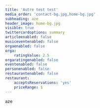 ```yaml
---
title: 'Autre test test'
media_order: 'contact-bg.jpg,home-bg.jpg'
subheading: aze
header_image: home-bg.jpg
visible: true
twittercardoptions: summary
articleenabled: false
musiceventenabled: false
orgaenabled: false
orga:
    ratingValue: 2.5
orgaratingenabled: false
eventenabled: false
personenabled: false
restaurantenabled: false
restaurant:
    acceptsReservations: 'yes'
    priceRange: $
---
```


aze